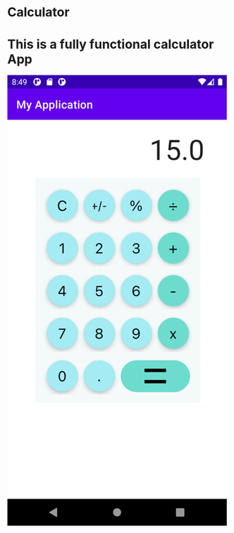 # Calculator
<h1>This is a fully functional calculator App</h1>
<img src="https://github.com/homewardgamer/Calculator/blob/master/Screenshot_1613834376.png"></img>
